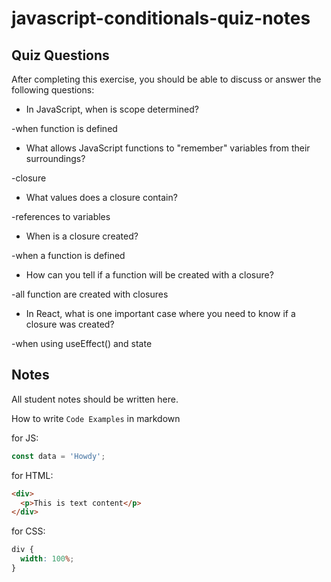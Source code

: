 # javascript-conditionals-quiz-notes

## Quiz Questions

After completing this exercise, you should be able to discuss or answer the following questions:

- In JavaScript, when is scope determined?

-when function is defined

- What allows JavaScript functions to "remember" variables from their surroundings?

-closure

- What values does a closure contain?

-references to variables

- When is a closure created?

-when a function is defined

- How can you tell if a function will be created with a closure?

-all function are created with closures

- In React, what is one important case where you need to know if a closure was created?

-when using useEffect() and state

## Notes

All student notes should be written here.

How to write `Code Examples` in markdown

for JS:

```javascript
const data = 'Howdy';
```

for HTML:

```html
<div>
  <p>This is text content</p>
</div>
```

for CSS:

```css
div {
  width: 100%;
}
```

